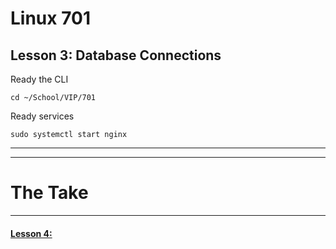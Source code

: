 # Linux 701
## Lesson 3: Database Connections

Ready the CLI

```console
cd ~/School/VIP/701
```

Ready services

```console
sudo systemctl start nginx
```

___


___

# The Take

___

#### [Lesson 4: ](https://github.com/inkVerb/vip/blob/master/701/Lesson-04.md)